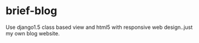 brief-blog
==========

Use django1.5 class based view and html5 with responsive web design..just my own blog website.
